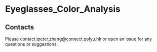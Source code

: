 # Eyeglasses_Color_Analysis


## Contacts
Please contact  jpeter.zhang@connect.polyu.hk  or open an issue for any questions or suggestions.

